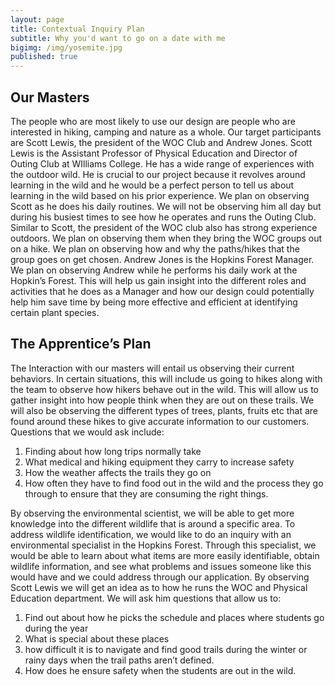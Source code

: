 ```yaml
---
layout: page
title: Contextual Inquiry Plan
subtitle: Why you'd want to go on a date with me
bigimg: /img/yosemite.jpg
published: true
---
```

## Our Masters 

The people who are most likely to use our design are people who are interested in hiking, camping and nature as a whole. Our target participants are Scott Lewis, the president of the WOC Club and Andrew Jones. Scott Lewis is the Assistant Professor of Physical Education and Director of Outing Club at WIlliams College. He has a wide range of experiences with the outdoor wild. He is crucial to our project because it revolves around learning in the wild and he would be a perfect person to tell us about learning in the wild based on his prior experience. We plan on observing Scott as he does his daily routines. We will not be observing him all day but during his busiest times to see how he operates and runs the Outing Club. Similar to Scott, the president of the WOC club also has strong experience outdoors. We plan on observing them when they bring the WOC groups out on a hike. We plan on observing how and why the paths/hikes that the group goes on get chosen. Andrew Jones is the Hopkins Forest Manager. We plan on observing Andrew while he performs his daily work at the Hopkin’s Forest. This will help us gain insight into the different roles and activities that he does as a Manager and how our design could potentially help him save time by being more effective and efficient at identifying certain plant species.

## The Apprentice’s Plan

The Interaction with our masters will entail us observing their current behaviors. In certain situations, this will include us going to hikes along with the team to observe how hikers behave out in the wild. This will allow us to gather insight into how people think when they are out on these trails. We will also be observing the different types of trees, plants, fruits etc that are found around these hikes to give accurate information to our customers. Questions that we would ask include:
1. Finding about how long trips normally take 
2. What medical and hiking equipment they carry to increase safety
3. How the weather affects the trails they go on 
4. How often they have to find food out in the wild and the process they go through to ensure that they are consuming the right things. 

By observing the environmental scientist, we will be able to get more knowledge into the different wildlife that is around a specific area. To address wildlife identification, we would like to do an inquiry with an environmental specialist in the Hopkins Forest. Through this specialist, we would be able to learn about what items are more easily identifiable, obtain wildlife information, and see what problems and issues someone like this would have and we could address through our application. By observing Scott Lewis we will get an idea as to how he runs the WOC and Physical Education department. We will ask him questions that allow us to: 
1. Find out about how he picks the schedule and places where students go during the year
2. What is special about these places
3. how difficult it is to navigate and find good trails during the winter or rainy days when the trail paths aren’t defined.
4. How does he ensure safety when the students are out in the wild.
